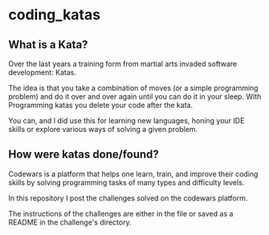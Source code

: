 # coding_katas

## What is a Kata?

Over the last years a training form from martial arts invaded software development: Katas.

The idea is that you take a combination of moves (or a simple programming problem) and do it over and over again until you can do it in your sleep. With Programming katas you delete your code after the kata.

You can, and I did use this for learning new languages, honing your IDE skills or explore various ways of solving a given problem.

## How were katas done/found?

Codewars is a platform that helps one learn, train, and improve their coding skills by solving programming tasks of many types and difficulty levels.

In this repository I post the challenges solved on the codewars platform.

The instructions of the challenges are either in the file or saved as a README in the challenge's directory.
